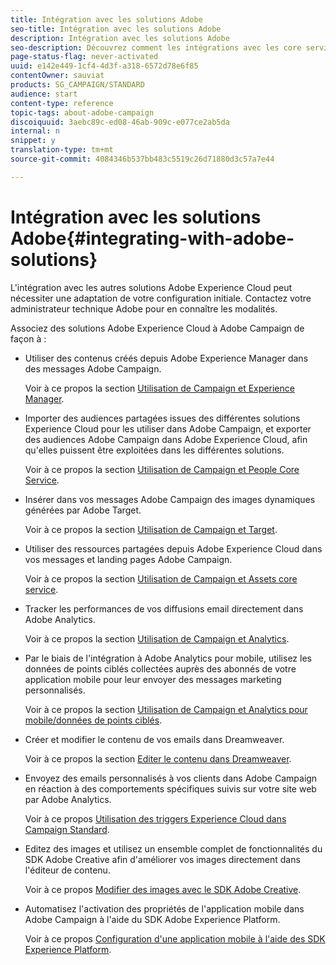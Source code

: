 ```yaml
---
title: Intégration avec les solutions Adobe
seo-title: Intégration avec les solutions Adobe
description: Intégration avec les solutions Adobe
seo-description: Découvrez comment les intégrations avec les core services et les solutions Adobe Experience Cloud, par exemple Adobe Analytics et Experience Manager, peuvent améliorer votre stratégie Adobe Campaign grâce à des informations détaillées et une gestion de contenu pratique.
page-status-flag: never-activated
uuid: e142e449-1cf4-4d3f-a318-6572d78e6f85
contentOwner: sauviat
products: SG_CAMPAIGN/STANDARD
audience: start
content-type: reference
topic-tags: about-adobe-campaign
discoiquuid: 3aebc89c-ed08-46ab-909c-e077ce2ab5da
internal: n
snippet: y
translation-type: tm+mt
source-git-commit: 4084346b537bb483c5519c26d71880d3c57a7e44

---
```



# Intégration avec les solutions Adobe{#integrating-with-adobe-solutions}

L'intégration avec les autres solutions Adobe Experience Cloud peut nécessiter une adaptation de votre configuration initiale. Contactez votre administrateur technique Adobe pour en connaître les modalités.

Associez des solutions Adobe Experience Cloud à Adobe Campaign de façon à :

* Utiliser des contenus créés depuis Adobe Experience Manager dans des messages Adobe Campaign.

   Voir à ce propos la section [Utilisation de Campaign et Experience Manager](../../integrating/using/integrating-with-experience-manager.md).

* Importer des audiences partagées issues des différentes solutions Experience Cloud pour les utiliser dans Adobe Campaign, et exporter des audiences Adobe Campaign dans Adobe Experience Cloud, afin qu'elles puissent être exploitées dans les différentes solutions.

   Voir à ce propos la section [Utilisation de Campaign et People Core Service](../../integrating/using/about-campaign-audience-manager-or-people-core-service-integration.md).

* Insérer dans vos messages Adobe Campaign des images dynamiques générées par Adobe Target.

   Voir à ce propos la section [Utilisation de Campaign et Target](../../integrating/using/about-campaign-target-integration.md).

* Utiliser des ressources partagées depuis Adobe Experience Cloud dans vos messages et landing pages Adobe Campaign.

   Voir à ce propos la section [Utilisation de Campaign et Assets core service](../../integrating/using/working-with-campaign-and-assets-core-service.md).

* Tracker les performances de vos diffusions email directement dans Adobe Analytics.

   Voir à ce propos la section [Utilisation de Campaign et Analytics](../../integrating/using/about-campaign-analytics-integration.md).

* Par le biais de l'intégration à Adobe Analytics pour mobile, utilisez les données de points ciblés collectées auprès des abonnés de votre application mobile pour leur envoyer des messages marketing personnalisés.

   Voir à ce propos la section [Utilisation de Campaign et Analytics pour mobile/données de points ciblés](../../integrating/using/about-campaign-points-of-interest-data-integration.md).

* Créer et modifier le contenu de vos emails dans Dreamweaver.

   Voir à ce propos la section [Editer le contenu dans Dreamweaver](../../designing/using/using-integrations.md#editing-content-in-dreamweaver).

* Envoyez des emails personnalisés à vos clients dans Adobe Campaign en réaction à des comportements spécifiques suivis sur votre site web par Adobe Analytics.

   Voir à ce propos [Utilisation des triggers Experience Cloud dans Campaign Standard](../../integrating/using/about-adobe-experience-cloud-triggers.md).

* Editez des images et utilisez un ensemble complet de fonctionnalités du SDK Adobe Creative afin d'améliorer vos images directement dans l'éditeur de contenu.

   Voir à ce propos [Modifier des images avec le SDK Adobe Creative](../../designing/using/images.md#modifying-images-with-the-adobe-creative-sdk).

* Automatisez l'activation des propriétés de l'application mobile dans Adobe Campaign à l'aide du SDK Adobe Experience Platform.

   Voir à ce propos [Configuration d'une application mobile à l'aide des SDK Experience Platform](https://helpx.adobe.com/campaign/kb/configuring-app-sdk.html).

